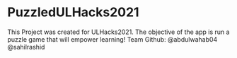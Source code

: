 # PuzzledULHacks2021

This Project was created for ULHacks2021. 
The objective of the app is run a puzzle game that will empower learning! 
Team Github:
@abdulwahab04
@sahilrashid
